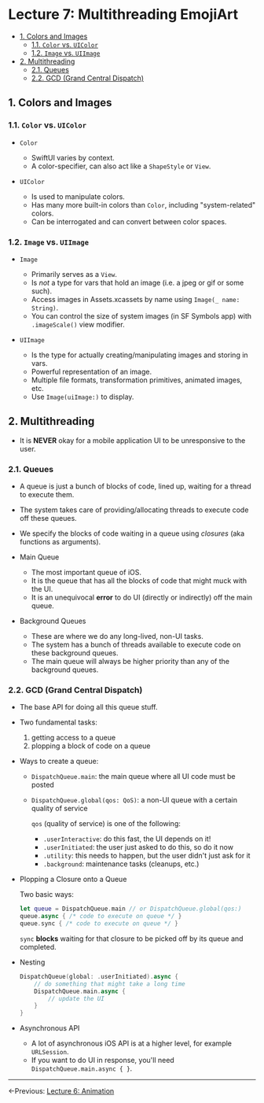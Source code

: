 # Lecture 7: Multithreading EmojiArt

- [1. Colors and Images](#1-colors-and-images)
  - [1.1. `Color` vs. `UIColor`](#11-color-vs-uicolor)
  - [1.2. `Image` vs. `UIImage`](#12-image-vs-uiimage)
- [2. Multithreading](#2-multithreading)
  - [2.1. Queues](#21-queues)
  - [2.2. GCD (Grand Central Dispatch)](#22-gcd-grand-central-dispatch)

## 1. Colors and Images

### 1.1. `Color` vs. `UIColor`

- `Color`

  - SwiftUI varies by context.
  - A color-specifier, can also act like a `ShapeStyle` or `View`.

- `UIColor`

  - Is used to manipulate colors.
  - Has many more built-in colors than `Color`, including "system-related" colors.
  - Can be interrogated and can convert between color spaces.

### 1.2. `Image` vs. `UIImage`

- `Image`

  - Primarily serves as a `View`.
  - Is _not_ a type for vars that hold an image (i.e. a jpeg or gif or some such).
  - Access images in Assets.xcassets by name using `Image(_ name: String)`.
  - You can control the size of system images (in SF Symbols app) with `.imageScale()` view modifier.

- `UIImage`

  - Is the type for actually creating/manipulating images and storing in vars.
  - Powerful representation of an image.
  - Multiple file formats, transformation primitives, animated images, etc.
  - Use `Image(uiImage:)` to display.

## 2. Multithreading

- It is **NEVER** okay for a mobile application UI to be unresponsive to the user.

### 2.1. Queues

- A queue is just a bunch of blocks of code, lined up, waiting for a thread to execute them.

- The system takes care of providing/allocating threads to execute code off these queues.

- We specify the blocks of code waiting in a queue using _closures_ (aka functions as arguments).

- Main Queue

  - The most important queue of iOS.
  - It is the queue that has all the blocks of code that might muck with the UI.
  - It is an unequivocal **error** to do UI (directly or indirectly) off the main queue.

- Background Queues

  - These are where we do any long-lived, non-UI tasks.
  - The system has a bunch of threads available to execute code on these background queues.
  - The main queue will always be higher priority than any of the background queues.

### 2.2. GCD (Grand Central Dispatch)

- The base API for doing all this queue stuff.

- Two fundamental tasks:

  1. getting access to a queue
  2. plopping a block of code on a queue

- Ways to create a queue:

  - `DispatchQueue.main`: the main queue where all UI code must be posted
  - `DispatchQueue.global(qos: QoS)`: a non-UI queue with a certain quality of service

    `qos` (quality of service) is one of the following:

    - `.userInteractive`: do this fast, the UI depends on it!
    - `.userInitiated`: the user just asked to do this, so do it now
    - `.utility`: this needs to happen, but the user didn't just ask for it
    - `.background`: maintenance tasks (cleanups, etc.)

- Plopping a Closure onto a Queue

  Two basic ways:

  ```swift
  let queue = DispatchQueue.main // or DispatchQueue.global(qos:)
  queue.async { /* code to execute on queue */ }
  queue.sync { /* code to execute on queue */ }
  ```

  `sync` **blocks** waiting for that closure to be picked off by its queue and completed.

- Nesting

  ```swift
  DispatchQueue(global: .userInitiated).async {
      // do something that might take a long time
      DispatchQueue.main.async {
          // update the UI
      }
  }
  ```

- Asynchronous API

  - A lot of asynchronous iOS API is at a higher level, for example `URLSession`.
  - If you want to do UI in response, you'll need `DispatchQueue.main.async { }`.

---

←Previous: [Lecture 6: Animation](Lecture%206.md)
